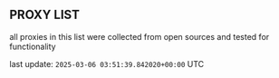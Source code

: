 ## PROXY LIST

all proxies in this list were collected from open sources and tested for functionality

last update: `2025-03-06 03:51:39.842020+00:00` UTC